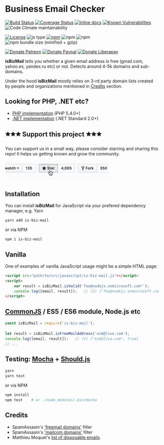 Business Email Checker
======================
[![Build Status](https://travis-ci.org/salaros/is-biz-mail-js.svg?branch=master)](https://travis-ci.org/salaros/is-biz-mail-js)
[![Coverage Status](https://coveralls.io/repos/github/salaros/is-biz-mail-js/badge.svg?branch=master)](https://coveralls.io/github/salaros/is-biz-mail-js?branch=master)
[![Inline docs](http://inch-ci.org/github/salaros/is-biz-mail-js.svg?branch=master)](http://inch-ci.org/github/salaros/is-biz-mail-js)
[![Known Vulnerabilities](https://snyk.io//test/github/salaros/is-biz-mail-js/badge.svg?targetFile=package.json)](https://snyk.io//test/github/salaros/is-biz-mail-js?targetFile=package.json)
![Code Climate maintainability](https://img.shields.io/codeclimate/maintainability/salaros/is-biz-mail-js)


[![License](https://img.shields.io/github/license/salaros/is-biz-mail-js.svg)](https://github.com/salaros/is-biz-mail-js/blob/master/LICENSE)
![js type](https://img.shields.io/badge/type-Vanilla%20|%20CommonJS-589594.svg)
[![npm](https://img.shields.io/npm/v/is-biz-mail.svg?colorB=cb3837)](https://www.npmjs.com/package/is-biz-mail)
![npm](https://img.shields.io/npm/dt/is-biz-mail.svg)
![npm](https://img.shields.io/npm/dw/is-biz-mail.svg)
![npm bundle size (minified + gzip)](https://img.shields.io/bundlephobia/minzip/is-biz-mail.svg)


[![Donate Patreon](https://img.shields.io/badge/donate-Patreon-f96854.svg)](https://www.patreon.com/salaros/)
[![Donate Paypal](https://img.shields.io/badge/donate-PayPal-009cde.svg)](https://paypal.me/salarosIT)
[![Donate Liberapay](https://img.shields.io/badge/donate-Liberapay-ffc600.svg)](https://liberapay.com/salaros/)

**isBizMail** tells you whether a given email address is free (gmail.com, yahoo.es, yandex.ru etc) or not. Detects around 4-5k domains and sub-domains.

Under the hood **isBizMail** mostly relies on 3-rd party domain lists created by people and organizations mentioned in [Credits](#Credits) section.

## Looking for PHP, .NET etc?

* [PHP implementation](https://github.com/salaros/is-biz-mail-php) (PHP 5.4.0+)
* [.NET implementation](https://github.com/salaros/is-biz-mail-dotnet) (.NET Standard 2.0+)

## 🟊🟊🟊 Support this project 🟊🟊🟊

You can support us in a small way, please consider starring and sharing this repo! It helps us getting known and grow the community.

![star us](.github/assets/star_us.gif)

## Installation

You can install **isBizMail** for JavaScript via your prefered dependency manager, e.g. Yarn

```bash
yarn add is-biz-mail
```

or via NPM

```bash
npm i is-biz-mail
```

## Vanilla

One of examples of vanilla JavaScript usage might be a simple HTML page:

```html
<script src="path/to/src/javascript/is-biz-mail.js"></script>
<script>
    var result = isBizMail.isValid('foo@nodejs.onmicrosoft.com"');
    console.log([email, result]);   // (2) ["foo@nodejs.onmicrosoft.com", false]
</script>
```

## [CommonJS](http://requirejs.org/docs/commonjs.html) / ES5 / ES6 module, Node.js etc

```js
const isBizMail = require('is-biz-mail');

let result = isBizMail.isFreeMailAddress('es6@live.com');
console.log([email, result]);   // (2) ["es6@live.com", true]
// ...
```

## Testing: [Mocha](https://mochajs.org/) + [Should.js](https://shouldjs.github.io/)

```bash
yarn
yarn test
```

or via NPM

```bash
npm install
npm test    # or ./node_modules/.bin/mocha
```

## Credits

* SpamAssasin's ['freemail domains'](https://raw.githubusercontent.com/apache/spamassassin/trunk/rules/20_freemail_domains.cf) filter
* SpamAssasin's ['mailcom domains'](https://raw.githubusercontent.com/apache/spamassassin/trunk/rules/20_freemail_domains.cf) filter
* Matthieu Moquet's [list of disposable emails](https://raw.githubusercontent.com/MattKetmo/EmailChecker/master/res/throwaway_domains.txt).
